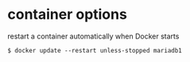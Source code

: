 # container options

restart a container automatically when Docker starts

```
$ docker update --restart unless-stopped mariadb1
```
